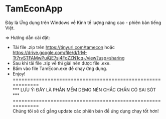 # TamEconApp
Đây là Ứng dụng trên Windows về Kinh tế lượng nâng cao - phiên bản tiếng Việt.

=> Hướng dẫn cài đặt:
- Tải file .zip trên https://tinyurl.com/tamecon hoặc https://drive.google.com/file/d/1rM-Tt7rvSTFAMwPuiQE7sj4FoZZN1cq-/view?usp=sharing
- Sau khi tãi file .zip về thì giải nén được file .exe.
- Bấm vào file TamEcon.exe để chạy ứng dụng.
- Enjoy!\
============================================================\
*** LƯU Ý: ĐÂY LÀ PHẦN MỀM DEMO NÊN CHẮC CHẮN CÓ SAI SÓT ***
============================================================\
Chúng tôi sẽ cố gắng update các phiên bản để ứng dụng chạy tốt hơn!  
  



